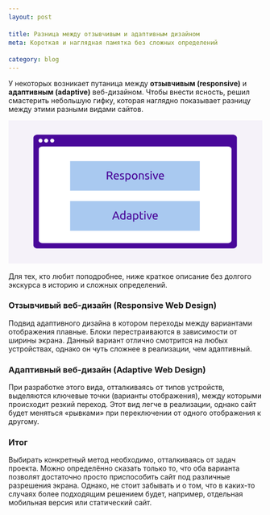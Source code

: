 ```yaml
---
layout: post

title: Разница между отзывчивым и адаптивным дизайном
meta: Короткая и наглядная памятка без сложных определений

category: blog
---
```


У некоторых возникает путаница между __отзывчивым (responsive)__ и __адаптивным (adaptive)__ веб-дизайном. Чтобы внести ясность, решил смастерить небольшую гифку, которая наглядно показывает разницу между этими разными видами сайтов.

![Разница между отзывчивым и адаптивным дизайном](/img/blog_img/2017-09-12/adaptiveGif.gif)

Для тех, кто любит поподробнее, ниже краткое описание без долгого экскурса в историю и сложных определений.

### Отзывчивый веб-дизайн (Responsive Web Design)

Подвид адаптивного дизайна в котором переходы между вариантами отображения плавные. Блоки перестраиваются в зависимости от ширины экрана. Данный вариант отлично смотрится на любых устройствах, однако он чуть сложнее в реализации, чем адаптивный.

### Адаптивный веб-дизайн (Adaptive Web Design)

При разработке этого вида, отталкиваясь от типов устройств, выделяются ключевые точки (варианты отображения), между которыми происходит резкий переход. Этот вид легче в реализации, однако сайт будет меняться «рывками» при переключении от одного отображения к другому.

### Итог

Выбирать конкретный метод необходимо, отталкиваясь от задач проекта. Можно определённо сказать только то, что оба варианта позволят достаточно просто приспособить сайт под различные разрешения экрана. Однако, не стоит забывать и о том, что в каких-то случаях более подходящим решением будет, например, отдельная мобильная версия или статический сайт. 